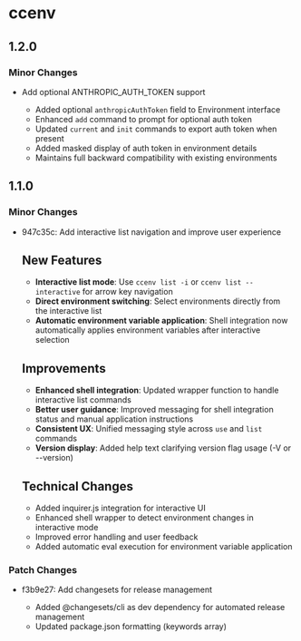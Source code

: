 # ccenv

## 1.2.0

### Minor Changes

- Add optional ANTHROPIC_AUTH_TOKEN support

  - Added optional `anthropicAuthToken` field to Environment interface
  - Enhanced `add` command to prompt for optional auth token
  - Updated `current` and `init` commands to export auth token when present
  - Added masked display of auth token in environment details
  - Maintains full backward compatibility with existing environments

## 1.1.0

### Minor Changes

- 947c35c: Add interactive list navigation and improve user experience

  ## New Features

  - **Interactive list mode**: Use `ccenv list -i` or `ccenv list --interactive` for arrow key navigation
  - **Direct environment switching**: Select environments directly from the interactive list
  - **Automatic environment variable application**: Shell integration now automatically applies environment variables after interactive selection

  ## Improvements

  - **Enhanced shell integration**: Updated wrapper function to handle interactive list commands
  - **Better user guidance**: Improved messaging for shell integration status and manual application instructions
  - **Consistent UX**: Unified messaging style across `use` and `list` commands
  - **Version display**: Added help text clarifying version flag usage (-V or --version)

  ## Technical Changes

  - Added inquirer.js integration for interactive UI
  - Enhanced shell wrapper to detect environment changes in interactive mode
  - Improved error handling and user feedback
  - Added automatic eval execution for environment variable application

### Patch Changes

- f3b9e27: Add changesets for release management

  - Added @changesets/cli as dev dependency for automated release management
  - Updated package.json formatting (keywords array)
